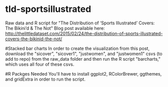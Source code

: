 # tld-sportsillustrated
Raw data and R script for "The Distribution of ‘Sports Illustrated’ Covers: The Bikini’d &amp; The Not"
Blog post available here: http://thelittledataset.com/2015/02/24/the-distribution-of-sports-illustrated-covers-the-bikinid-the-not/

#Stacked bar charts
In order to create the visualization from this post, download the "sicover", "sicover1", "justwomen", and "justwomen1" csvs (to add to repo) from the raw_data folder and then run the R script "barcharts," which uses all four of these csvs.

#R Packges Needed
You'll have to install ggplot2, RColorBrewer, ggthemes, and gridExtra in order to run the script.
